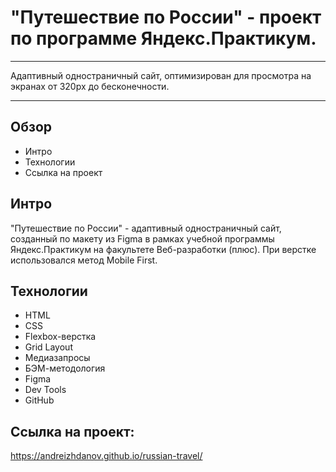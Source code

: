 # "Путешествие по России" - проект по программе Яндекс.Практикум.

---

Адаптивный одностраничный сайт, оптимизирован для просмотра на экранах от 320px до бесконечности.

---


## Обзор

* Интро
* Технологии
* Ссылка на проект



## Интро

"Путешествие по России" - адаптивный одностраничный сайт, созданный по макету из Figma в рамках учебной программы Яндекс.Практикум на факультете Веб-разработки (плюс). При верстке использовался метод Mobile First.



## Технологии

- HTML
- CSS
- Flexbox-верстка
- Grid Layout
- Медиазапросы
- БЭМ-методология
- Figma
- Dev Tools
- GitHub



 ## Ссылка на проект:

https://andreizhdanov.github.io/russian-travel/